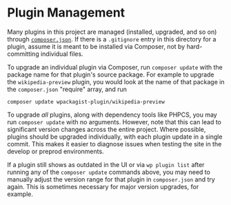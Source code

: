 # Plugin Management

Many plugins in this project are managed (installed, upgraded, and so on) through [`composer.json`](../composer.json). If there is a `.gitignore` entry in this directory for a plugin, assume it is meant to be installed via Composer, not by hard-committing individual files.

To upgrade an individual plugin via Composer, run `composer update` with the package name for that plugin's source package. For example to upgrade the `wikipedia-preview` plugin, you would look at the name of that package in the `composer.json` "require" array, and run

```
composer update wpackagist-plugin/wikipedia-preview
```

To upgrade _all_ plugins, along with dependency tools like PHPCS, you may run `composer update` with no arguments. However, note that this can lead to significant version changes across the entire project. Where possible, plugins should be upgraded individually, with each plugin update in a single commit. This makes it easier to diagnose issues when testing the site in the develop or preprod environments.

If a plugin still shows as outdated in the UI or via `wp plugin list` after running any of the `composer update` commands above, you may need to manually adjust the version range for that plugin in `composer.json` and try again. This is sometimes necessary for major version upgrades, for example.
